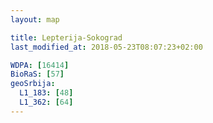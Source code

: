 ```yaml
---
layout: map

title: Lepterija-Sokograd
last_modified_at: 2018-05-23T08:07:23+02:00

WDPA: [16414]
BioRaS: [57]
geoSrbija:
  L1_183: [48]
  L1_362: [64]
---
```

